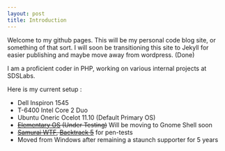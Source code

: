 ```yaml
---
layout: post
title: Introduction
---
```

Welcome to my github pages. This will be my personal code blog site, or something of that sort. I will soon be transitioning this site to Jekyll for easier publishing and maybe move away from wordpress. (Done)

I am a proficient coder in PHP, working on various internal projects at SDSLabs.

Here is my current setup :

* Dell Inspiron 1545
* T-6400 Intel Core 2 Duo
* Ubuntu Oneric Ocelot 11.10 (Default Primary OS)
* <del>[Elementary OS][eos] (Under Testing)</del> Will be moving to Gnome Shell soon
* <del>[Samurai WTF][samurai], [Backtrack 5][bt5]</del> for pen-tests
* Moved from Windows after remaining a staunch supporter for 5 years


[eos]:	http://elementaryos.org
[samurai]:	http://samurai.inguardians.org
[bt5]:	http://backtrack-linux.org
